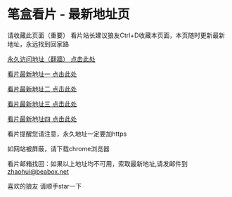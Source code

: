 # 笔盒看片 - 最新地址页

请收藏此页面（重要）
看片站长建议狼友Ctrl+D收藏本页面，本页随时更新最新地址，永远找到回家路

[永久访问地址（翻牆） 点击此处](https://beabox.net/)

[看片最新地址一 点击此处](https://ugxj38xc5as.wiki)

[看片最新地址二 点击此处](https://esb6db6tqg9k.shop)

[看片最新地址三 点击此处](https://0kqetscmzwe.wiki)

[看片最新地址四 点击此处](https://3ym7lff8ljy.wiki)

看片提醒您请注意，永久地址一定要加https

如网站被屏蔽，请下载chrome浏览器

看片邮箱找回：如果以上地址均不可用，索取最新地址,请发邮件到 zhaohui@beabox.net

喜欢的狼友 请顺手star一下